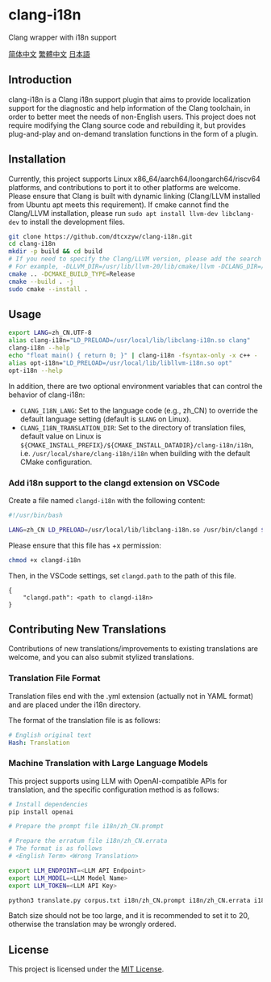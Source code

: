 # clang-i18n
Clang wrapper with i18n support

[简体中文](docs/README.zh_CN.md)
[繁體中文](docs/README.zh_TW.md)
[日本語](docs/README.jp_JP.md)

## Introduction

clang-i18n is a Clang i18n support plugin that aims to provide localization support for the diagnostic and help information of the Clang toolchain, in order to better meet the needs of non-English users.
This project does not require modifying the Clang source code and rebuilding it, but provides plug-and-play and on-demand translation functions in the form of a plugin.

## Installation

Currently, this project supports Linux x86_64/aarch64/loongarch64/riscv64 platforms, and contributions to port it to other platforms are welcome.
Please ensure that Clang is built with dynamic linking (Clang/LLVM installed from Ubuntu apt meets this requirement).
If cmake cannot find the Clang/LLVM installation, please run `sudo apt install llvm-dev libclang-dev` to install the development files.

```bash
git clone https://github.com/dtcxzyw/clang-i18n.git
cd clang-i18n
mkdir -p build && cd build
# If you need to specify the Clang/LLVM version, please add the search path to CMake.
# For example, -DLLVM_DIR=/usr/lib/llvm-20/lib/cmake/llvm -DCLANG_DIR=/usr/lib/llvm-20/lib/cmake/clang
cmake .. -DCMAKE_BUILD_TYPE=Release
cmake --build . -j
sudo cmake --install .
```

## Usage

```bash
export LANG=zh_CN.UTF-8
alias clang-i18n="LD_PRELOAD=/usr/local/lib/libclang-i18n.so clang"
clang-i18n --help
echo "float main() { return 0; }" | clang-i18n -fsyntax-only -x c++ -
alias opt-i18n="LD_PRELOAD=/usr/local/lib/libllvm-i18n.so opt"
opt-i18n --help
```

In addition, there are two optional environment variables that can control the behavior of clang-i18n:
- `CLANG_I18N_LANG`: Set to the language code (e.g., zh_CN) to override the default language setting (default is `$LANG` on Linux).
- `CLANG_I18N_TRANSLATION_DIR`: Set to the directory of translation files, default value on Linux is `${CMAKE_INSTALL_PREFIX}/${CMAKE_INSTALL_DATADIR}/clang-i18n/i18n`, i.e. `/usr/local/share/clang-i18n/i18n` when building with the default CMake configuration.

### Add i18n support to the clangd extension on VSCode

Create a file named `clangd-i18n` with the following content:
```bash
#!/usr/bin/bash

LANG=zh_CN LD_PRELOAD=/usr/local/lib/libclang-i18n.so /usr/bin/clangd $@
```
Please ensure that this file has +x permission:
```bash
chmod +x clangd-i18n
```
Then, in the VSCode settings, set `clangd.path` to the path of this file.
```
{
    "clangd.path": <path to clangd-i18n>
}
```

## Contributing New Translations

Contributions of new translations/improvements to existing translations are welcome, and you can also submit stylized translations.

### Translation File Format

Translation files end with the .yml extension (actually not in YAML format) and are placed under the i18n directory.

The format of the translation file is as follows:

```yaml
# English original text
Hash: Translation
```

### Machine Translation with Large Language Models

This project supports using LLM with OpenAI-compatible APIs for translation, and the specific configuration method is as follows:

```bash
# Install dependencies
pip install openai

# Prepare the prompt file i18n/zh_CN.prompt

# Prepare the erratum file i18n/zh_CN.errata
# The format is as follows
# <English Term> <Wrong Translation>

export LLM_ENDPOINT=<LLM API Endpoint>
export LLM_MODEL=<LLM Model Name>
export LLM_TOKEN=<LLM API Key>

python3 translate.py corpus.txt i18n/zh_CN.prompt i18n/zh_CN.errata i18n/zh_CN.yml <Batch Size>
```

Batch size should not be too large, and it is recommended to set it to 20, otherwise the translation may be wrongly ordered.

## License

This project is licensed under the [MIT License](LICENSE).
